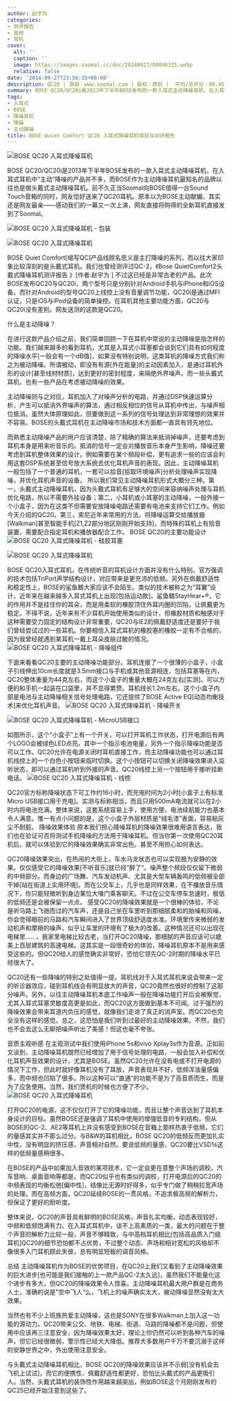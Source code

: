 ```yaml
---
author: 赵宇为
categories:
- 测评报告
- 音频
- 耳机
cover:
  alt: ''
  caption: ''
  image: https://images.soomal.cc/doc/20140927/00046315.webp
  relative: false
date: '2014-09-27T23:56:35+08:00'
description: QC20 | 源自：www.soomal.com | 版权：原创 |  平均/总评分：09.45/794
summary: BOSE QC20/QC20i是2013年下半年BOSE发布的一款入耳式主动降噪耳机，在入耳式耳机中“主动”降噪的产品并不多，而BOSE作为主动降噪耳机最知名的品牌以往也是做头戴式主动降噪耳机。QC20的表现会如何呢？最主要的是降噪效果会怎样呢？
tags:
- 入耳式
- BOSE
- 降噪耳机
- 降噪
- 主动降噪
title: BOSE Quiet Comfort QC20 入耳式降噪耳机体验与测评报告
---
```


![BOSE QC20 入耳式降噪耳机](https://images.soomal.cc/doc/20140907/00045698.webp)



BOSE QC20/QC20i是2013年下半年BOSE发布的一款入耳式主动降噪耳机，在入耳式耳机中“主动”降噪的产品并不多，而BOSE作为主动降噪耳机最知名的品牌以往也是做头戴式主动降噪耳机。前不久正当Soomal向BOSE借得一台Sound Touch音箱的同时，网友恰好送来了QC20耳机。原本以为BOSE主动献媚，其实还是网友最亲――感动我们的一幕又一次上演，网友直接将购得的全新耳机直接发到了Soomal。



![BOSE QC20 入耳式降噪耳机 - 包装](https://images.soomal.cc/doc/20140907/00045657_01.webp)



![BOSE QC20 入耳式降噪耳机](https://images.soomal.cc/doc/20140907/00045681_01.webp)



BOSE Quiet Comfort[缩写QC]产品线顾名思义是主打降噪的系列，而以往大家印象比较深刻的是头戴式耳机。我们也曾经测评过QC-2，《Bose QuietComfort2头戴式降噪耳机测评报告 》[作者:赵宇为 ]
不过这已经是非常古老的产品。此次BOSE发布QC20与QC20i，两个型号只是分别针对Android手机与iPhone和iOS设备。而针对Android的型号QC20上线控上没有音量调节功能，QC20i是通过MFI认证，只是iOS与iPod设备的简单操控。在耳机其他主要功能方面，QC20与QC20i没有差别。网友送测的这款是QC20。



什么是主动降噪？



在进行这款产品介绍之前，我们简单回顾一下在耳机中常说的主动降噪是指怎样的功能。我们越来越多的看到耳机，尤其是入耳式小耳塞都会谈到它们具有如何程度的降噪水平[一般会有一个dB值]，如果没有特别说明，这类耳机的降噪方式我们称之为被动降噪。所谓被动，即没有有源[外在能量]的主动因素加入，是通过耳机外形的设计[甚至线材材质]，达到更好的密封程度，来隔绝外界噪声。而一些头戴式耳机，也有一些产品在考虑被动降噪的效果。



主动降噪则与之对应，耳机加入了对噪声分析的电路，并通过DSP快速运算分析，产生可以抵消外界噪声的算法，通过相反相位的信号从耳机中传出，与噪声相位抵消。虽然大体原理如此，但要做到这一系列的信号处理达到非常理想的效果并不容易。BOSE的头戴式耳机在主动降噪市场和技术方面都一直具有领先地位。

而熟悉主动降噪产品的用户应该清楚，除了精确的算法来抵消掉噪声，还要考虑到耳机本身是用来听音乐的。抵消的信号一定会对播放音乐本身产生影响，降噪还要考虑到耳机整体效果的设计。例如需要在某个频段补偿，更有追求一些的应该会利用这套DSP系统甚至信号放大系统去优化耳机声音的表现。因此，主动降噪耳机一般包括了一个普通的耳机，一套可以拾音[拾取环境噪声]分析处理噪声实现降噪，并优化耳机声音的设备。
所以我们常见主动降噪耳机形式大概分三种。第一，头戴式主动降噪耳机，因为头戴式耳机有足够大的空间来容纳噪声处理与耳机优化电路，所以不需要外挂设备；第二，小耳机或小耳塞的主动降噪，一般外接一个小盒子，因为在这类不但需要安放降噪电路还需要有电池来支持它们工作。例如今天介绍的QC20。第三，索尼近年来常用的方法。将降噪运算交给播放器[Walkman]甚至智能手机[Z1,Z2部分地区刚刚开始支持]，而特殊的耳机上有拾音装置，需要配合指定耳机和播放器配合工作。
BOSE QC20的主要功能设计
![BOSE QC20 入耳式降噪耳机 - 硅胶耳塞](https://images.soomal.cc/doc/20140907/00045697_01.webp)




![BOSE QC20 入耳式降噪耳机](https://images.soomal.cc/doc/20140907/00045695_01.webp)




BOSE QC20入耳式耳机，在传统听音的耳机设计方面并没有什么特别。官方强调的技术包括TriPort声学结构设计，对应带来是更充沛的低频。另外在佩戴舒适性和稳定性上，BOSE的鲨鱼鳍大家应该不会陌生。类似的技术被称之为“耳翼”设计，近年来在越来越多入耳式耳机上出现[包括运动款]。鲨鱼鳍StayHear+®，它的作用并不是挂住你的耳朵，而是用柔软的橡胶顶住外耳内圈的凹陷，让佩戴更为稳定。不得不说，近年来有不少耳机开始使用类似的设计，但橡胶材质和触感对于这种需要受力固定的结构设计非常重要，QC20与IE2的佩戴舒适度还是要好于我们曾经尝试过的一些耳机。你要相信入耳式耳机的橡胶塞的橡胶一定有不合格的，因为我曾经就遇到某耳机一戴上耳朵皮肤过敏的情况。
![BOSE QC20 入耳式降噪耳机 - 降噪组件](https://images.soomal.cc/doc/20140907/00045691.webp)




下面来看看QC20主要的主动降噪功能部分。耳机连接了一个很薄的小盒子，小盒子引线伸出10cm长度就是3.5mm接口与手机或其他音源相连，包括耳塞等在内，QC20整体重量为44克左右，而这个小盒子的重量大概在24克左右[实测]。可以方便的和手机一起装在口袋里，并不显得累赘。耳机线长1.2m左右。这个小盒子内部是电池与主动降噪相关信号处理电路，它还提供了BOSE Active EQ[动态均衡技术]来优化耳机声音。
![BOSE QC20 入耳式降噪耳机 - 降噪开关](https://images.soomal.cc/doc/20140907/00045692_01.webp)




![BOSE QC20 入耳式降噪耳机 - MicroUSB接口](https://images.soomal.cc/doc/20140907/00045693_01.webp)




如图所示，这个“小盒子”上有一个开关，可以打开耳机工作状态，打开电源后有两个LOGO会被绿色LED点亮。其中一个指示电池电量，另外一个指示降噪功能是否可以工作。QC20允许在电源关闭时耳机直接工作，而主动降噪功能也可以通过耳机线控上的一个白色小按钮来临时切换。这个小按钮可以切换关闭降噪效果进入监听状态，即可以通过耳机听到外接的声音。QC20线控上另一个按钮用于接听挂断电话。
![BOSE QC20 入耳式降噪耳机 - 线控](https://images.soomal.cc/doc/20140907/00045688.webp)




QC20官方标称降噪状态下可工作约16小时，而充电时间为2小时[小盒子上有标准Micro USB接口用于充电]。实测与标称相当，而且只用500mA电流就可以在2小时内将电池充满。整体来说，这套系统容易上手，使用方便，电池续航能力也基本令人满意。惟一有点小问题的是，这个小盒子外层材质是“绒毛漆”表面，容易粘灰尘不耐脏。
降噪效果体验
原本我们担心降噪耳机的降噪效果很难用语言表达，我们也在验证可否将测试手机降噪的方法用于降噪耳机。但当你第一次使用QC20耳机后，就可以体验到它的降噪效果确实非常出色。甚至不用担心如何表达。

QC20降噪效果突出，在热闹的大街上，车水马龙状态也可以实现极为安静的效果。仅仅感受它的降噪效果[不听音乐]就已经”醉了“。噪声整个频段仅仅留下微弱的中频部分。而身边的广场舞、汽车发动机声、尤其是大型车辆轰鸣的低频被全部干掉[站在街道上实用环境]。而在公交车上，几乎也是同样效果，在不播放音乐情况下，你只能轻微听到身边某位大嗓门乘客聊天。不过在公交车停车怠速时，极低的低频还是会被保留一点点。
感受QC20的降噪效果就是一个很棒的体验，不论是听马路上飞驰而过的汽车声，还是自己坐在车里听到那细腻柔和的胎噪和风噪，你会觉得眼前的马路和汽车瞬间进入了世界顶级舒适度水准。环境里传来微弱的发动机声和摩擦的噪声，似乎让车里的环境有了极大的改善。这种情况还可以出现在电梯里……，我家里电梯比较古老，当打开QC20降噪，那细腻的声音应该可以媲美上百层建筑的高速电梯。这其实是一段很奇妙的体验，降噪耳机原本不是用来感受这些的。但QC20给人的感觉确实非常好，恐怕它领先QC-2时期的降噪水平已经很大了。

QC20还有一些降噪的特别之处值得一提。耳机线对于入耳式耳机来说会带来一定的听诊器效应，碰到耳机线会有明显放大的声音，QC20竟然也很好的控制了这部分噪声。另外，以往主动降噪耳机本底工作噪声一般在降噪功能打开后会被察觉，尤其入耳式耳塞灵敏度高更是如此，而QC20这方面做到基本不可闻。过于强烈的降噪效果会带来耳道内负压的感觉，就像我们走进了真正的消声室。而QC20也完全没有这样的感觉。总之，这恐怕是我们听到过最好的主动降噪效果。不然，我们也不会去这么无聊把噪声听出了美感！但这也毫不夸张。

音质主观听感
在主观测试中我们使用iPhone 5s和vivo Xplay3s作为音源。正如前文谈到，主动降噪耳机既然已经增加了用于信号处理的电路，一般会加入补偿和优化耳机声音效果的设计，尤其是BOSE。虽然QC20允许在没有电或不打开电源的情况下工作，但此时就好像耳机没有了耳放，声音表现并不好，低频浑浊量感偏多，而中频也凹陷了很多。所以这种可以”直通“的功能不是为了高音质而生，而是为了应急使用。当然，我们煲机的时候也方便了不少。
![BOSE QC20 入耳式降噪耳机](https://images.soomal.cc/doc/20140907/00045683.webp)




打开QC20的电源，这不仅仅打开了它的降噪功能，而且让整个声音达到了耳机本身设计的目标。虽然BOSE还是强调了耳机中使用的增强低音的专利结构，但从BOSE的QC-2、AE2等耳机上并没有感受到BOSE在音箱上那样热衷于低频，它们的量感其实并不那么过分。与B&W的耳机相比，BOSE QC20的低频反而更加扎实中性，没有明显的挤压感，声音相对自然。要说低频的量感，QC20要比VSD1s这样的低频量感稍很多。

在BOSE的产品中如果加入音效的某项技术，它一定会更在意整个声场的调校。汽车音响、桌面音响等都是。而QC20似乎也有类似的调校，打开电源后的QC20的中频表现的均衡松弛[偏中性]，结像比无源时好得多，似乎专门做了稍稍拉宽声场的处理。而在高频方面，QC20延续BOSE的一贯风格，不追求极高频的解析力，但保证了更好的耐听度。

整体来说，QC20的声音具有鲜明的BOSE风格，声音扎实均衡，动态表现较好，中频和低频饱满有力。在入耳式耳机中，谈不上高素质的一类，最大的问题在于整个声音的解析力比较一般，声音不够精致，与中高档耳机相比[包括高品质入门级耳机]QC20的细节恐怕都不占优势，不过整个动态、声场和相对宽松的风格却不像很多入门耳机顾此失彼，总有明显短板的调音风格。

总结
主动降噪耳机作为BOSE的优势项目，在QC20上我们又看到了主动降噪效果的巨大进步[也可能是我们接触的上一款产品QC-2太久远]，虽然我们不能量化这个进步有多大，但QC20的降噪效果令人惊喜。主动降噪耳机最大用户群是在商务人士，准确的说是”空中飞人“么，飞机上的噪声确实太大，被动降噪显然没有太大效果。

当然也有不少上班族热爱主动降噪，这也是SONY在很多Walkman上加入这一功能的源动力。QC20带来公交、地铁、电梯、街道、马路的降噪都不是问题，但使用中应该再三注意安全，因为降噪效果太好，理论上你仍然可以听到各种汽车的噪声，但它已经很微弱，警示性已经大大降低。推荐大多数用户千万不要沉溺于这样的安静世界之中，外出使用注意安全。

与头戴式主动降噪耳机相比，BOSE QC20的降噪效果应该并不示弱[没有机会去飞机上试试]，而它的便携性、佩戴舒适性都更好，恐怕比头戴式的产品更吸引人。当然，头戴式耳机的装饰性作用越来越突出，例如BOSE这个月刚刚发布的QC25已经开始注意到这些了。